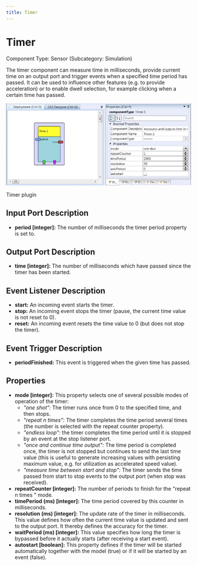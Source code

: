 ```yaml
---
title: Timer
---
```


# Timer

Component Type: Sensor (Subcategory: Simulation)

The timer component can measure time in milliseconds, provide current time on an output port and trigger events when a specified time period has passed. It can be used to influence other features (e.g. to provide acceleration) or to enable dwell selection, for example clicking when a certain time has passed.

![Screenshot: Timer plugin](./img/Timer.jpg "Screenshot: Timer plugin")

Timer plugin

## Input Port Description

- **period \[integer\]:** The number of milliseconds the timer period property is set to.

## Output Port Description

- **time \[integer\]:** The number of milliseconds which have passed since the timer has been started.

## Event Listener Description

- **start:** An incoming event starts the timer.
- **stop:** An incoming event stops the timer (pause, the current time value is not reset to 0).
- **reset:** An incoming event resets the time value to 0 (but does not stop the timer).

## Event Trigger Description

- **periodFinished:** This event is triggered when the given time has passed.

## Properties

- **mode \[integer\]:** This property selects one of several possible modes of operation of the timer:
  - _"one shot":_ The timer runs once from 0 to the specified time, and then stops.
  - _"repeat n times":_ The timer completes the time period several times (the number is selected with the repeat counter property).
  - _"endless loop":_ the timer completes the time period until it is stopped by an event at the stop listener port.
  - _"once and continue time output":_ The time period is completed once, the timer is not stopped but continues to send the last time value (this is useful to generate increasing values with persisting maximum value, e.g. for utilization as accelerated speed value).
  - _"measure time between start and stop":_ The timer sends the time passed from start to stop events to the output port (when stop was received).
- **repeatCounter \[integer\]:** The number of periods to finish for the "repeat n times " mode.
- **timePeriod (ms) \[integer\]:** The time period covered by this counter in milliseconds.
- **resolution (ms) \[integer\]:** The update rate of the timer in milliseconds. This value defines how often the current time value is updated and sent to the output port. It thereby defines the accuracy for the timer.
- **waitPeriod (ms) \[integer\]:** This value specifies how long the timer is bypassed before it actually starts (after receiving a start event).
- **autostart \[boolean\]:** This property defines if the timer will be started automatically together with the model (true) or if it will be started by an event (false).
